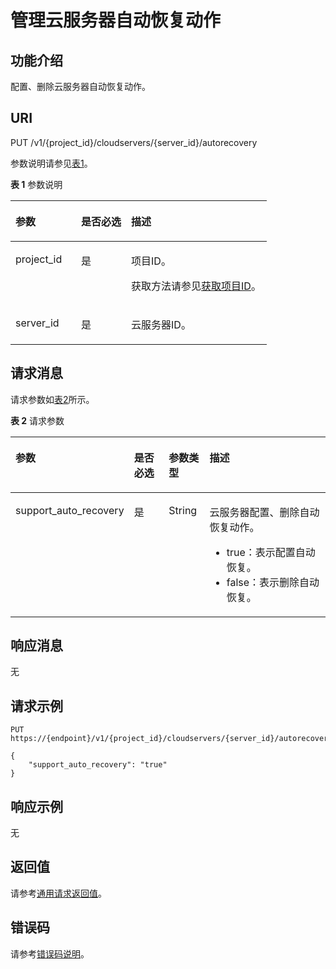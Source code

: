 # 管理云服务器自动恢复动作<a name="ZH-CN_TOPIC_0067600284"></a>

## 功能介绍<a name="zh-cn_topic_0057973216_section42686800"></a>

配置、删除云服务器自动恢复动作。

## URI<a name="zh-cn_topic_0057972837_section48648066"></a>

PUT /v1/\{project\_id\}/cloudservers/\{server\_id\}/autorecovery

参数说明请参见[表1](#table32475667)。

**表 1**  参数说明

<a name="table32475667"></a>
<table><thead align="left"><tr id="row44937496"><th class="cellrowborder" valign="top" width="25.61%" id="mcps1.2.4.1.1"><p id="p16058544"><a name="p16058544"></a><a name="p16058544"></a>参数</p>
</th>
<th class="cellrowborder" valign="top" width="19.509999999999998%" id="mcps1.2.4.1.2"><p id="p25673664"><a name="p25673664"></a><a name="p25673664"></a>是否必选</p>
</th>
<th class="cellrowborder" valign="top" width="54.879999999999995%" id="mcps1.2.4.1.3"><p id="p66300913"><a name="p66300913"></a><a name="p66300913"></a>描述</p>
</th>
</tr>
</thead>
<tbody><tr id="row1664874"><td class="cellrowborder" valign="top" width="25.61%" headers="mcps1.2.4.1.1 "><p id="p637140"><a name="p637140"></a><a name="p637140"></a>project_id</p>
</td>
<td class="cellrowborder" valign="top" width="19.509999999999998%" headers="mcps1.2.4.1.2 "><p id="p51608407"><a name="p51608407"></a><a name="p51608407"></a>是</p>
</td>
<td class="cellrowborder" valign="top" width="54.879999999999995%" headers="mcps1.2.4.1.3 "><p id="p37593705"><a name="p37593705"></a><a name="p37593705"></a>项目ID。</p>
<p id="p1180512217438"><a name="p1180512217438"></a><a name="p1180512217438"></a>获取方法请参见<a href="获取项目ID.md">获取项目ID</a>。</p>
</td>
</tr>
<tr id="row41565035"><td class="cellrowborder" valign="top" width="25.61%" headers="mcps1.2.4.1.1 "><p id="p11324657"><a name="p11324657"></a><a name="p11324657"></a>server_id</p>
</td>
<td class="cellrowborder" valign="top" width="19.509999999999998%" headers="mcps1.2.4.1.2 "><p id="p44882061"><a name="p44882061"></a><a name="p44882061"></a>是</p>
</td>
<td class="cellrowborder" valign="top" width="54.879999999999995%" headers="mcps1.2.4.1.3 "><p id="p11568292"><a name="p11568292"></a><a name="p11568292"></a><span id="text10469105418241"><a name="text10469105418241"></a><a name="text10469105418241"></a>云服务器</span>ID。</p>
</td>
</tr>
</tbody>
</table>

## 请求消息<a name="zh-cn_topic_0057972837_section35179415"></a>

请求参数如[表2](#table10194370103926)所示。

**表 2**  请求参数

<a name="table10194370103926"></a>
<table><thead align="left"><tr id="row2464269103926"><th class="cellrowborder" valign="top" width="27.29272927292729%" id="mcps1.2.5.1.1"><p id="p65388140103926"><a name="p65388140103926"></a><a name="p65388140103926"></a>参数</p>
</th>
<th class="cellrowborder" valign="top" width="12.991299129912989%" id="mcps1.2.5.1.2"><p id="p2158837123413"><a name="p2158837123413"></a><a name="p2158837123413"></a>是否必选</p>
</th>
<th class="cellrowborder" valign="top" width="13.301330133013304%" id="mcps1.2.5.1.3"><p id="p61948020103926"><a name="p61948020103926"></a><a name="p61948020103926"></a>参数类型</p>
</th>
<th class="cellrowborder" valign="top" width="46.41464146414641%" id="mcps1.2.5.1.4"><p id="p29680796103926"><a name="p29680796103926"></a><a name="p29680796103926"></a>描述</p>
</th>
</tr>
</thead>
<tbody><tr id="row55334285103926"><td class="cellrowborder" valign="top" width="27.29272927292729%" headers="mcps1.2.5.1.1 "><p id="p52892102103926"><a name="p52892102103926"></a><a name="p52892102103926"></a>support_auto_recovery</p>
</td>
<td class="cellrowborder" valign="top" width="12.991299129912989%" headers="mcps1.2.5.1.2 "><p id="p15158337163413"><a name="p15158337163413"></a><a name="p15158337163413"></a>是</p>
</td>
<td class="cellrowborder" valign="top" width="13.301330133013304%" headers="mcps1.2.5.1.3 "><p id="p56401904103926"><a name="p56401904103926"></a><a name="p56401904103926"></a>String</p>
</td>
<td class="cellrowborder" valign="top" width="46.41464146414641%" headers="mcps1.2.5.1.4 "><p id="p4477201211456"><a name="p4477201211456"></a><a name="p4477201211456"></a><span id="text143713552245"><a name="text143713552245"></a><a name="text143713552245"></a>云服务器</span>配置、删除自动恢复动作。</p>
<a name="ul1796286911458"></a><a name="ul1796286911458"></a><ul id="ul1796286911458"><li>true：表示配置自动恢复。</li><li>false：表示删除自动恢复。</li></ul>
</td>
</tr>
</tbody>
</table>

## 响应消息<a name="section46887454104452"></a>

无

## 请求示例<a name="section23010434414"></a>

```
PUT https://{endpoint}/v1/{project_id}/cloudservers/{server_id}/autorecovery
```

```
{
    "support_auto_recovery": "true"
}
```

## 响应示例<a name="section1579918291477"></a>

无

## 返回值<a name="section38423777104228"></a>

请参考[通用请求返回值](通用请求返回值.md)。

## 错误码<a name="section85821649202813"></a>

请参考[错误码说明](错误码说明.md)。

